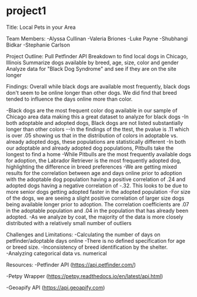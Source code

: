 # project1

Title: Local Pets in your Area

Team Members:
-Alyssa Cullinan
-Valeria Briones
-Luke Payne
-Shubhangi Bidkar
-Stephanie Carlson


Project Outline:
Pull Petfinder API
Breakdown to find local dogs in Chicago, Illinois
Summarize dogs available by breed, age, size, color and gender
Analyze data for "Black Dog Syndrome" and see if they are on the site longer

Findings:
Overall while black dogs are available most frequently, black dogs don't seem to be online longer than other dogs. We did find that breed tended to influence the days online more than color.

-Black dogs are the most frequent color dog available in our sample of Chicago area data making this a great dataset to analyze for black dogs
-In both adoptable and adopted dogs, Black dogs are not listed substantially longer than other colors
--In the findings of the ttest, the pvalue is .11 which is over .05 showing us that in the distribution of colors in adoptable vs. already adopted dogs, these populations are statistically different
-In both our adoptable and already adopted dog populations, Pitbulls take the longest to find a home
-While Pitbulls are the most frequently available dogs for adoption, the Labrador Retriever is the most frequently adopted dog, highlighting the difference in breed preferences
-We are getting mixed results for the correlation between age and days online prior to adoption with the adoptable dog population having a positive correlation of .24 and adopted dogs having a negative   correlation of -.32. This looks to be due to more senior dogs getting adopted faster in the adopted population
-For size of the dogs, we are seeing a slight positive correlation of larger size dogs being available longer prior to adoption. The correlation coefficients are .07 in the adoptable population and .04 in the population that has already been adopted.
-As we analyze by coat, the majority of the data is more closely distributed with a relatively small number of outliers

Challenges and Limitations:
-Calculating the number of days on petfinder/adoptable days online 
-There is no defined specification for age or breed size. 
-Inconsistency of breed identification by the  shelter.  
-Analyzing categorical data vs. numerical


Resources:
-Petfinder API (https://api.petfinder.com/)

-Petpy Wrapper (https://petpy.readthedocs.io/en/latest/api.html)

-Geoapify API (https://api.geoapify.com)

